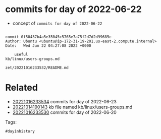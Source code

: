 # commits for day of 2022-06-22

- concept of `commits for day of 2022-06-22`

```

commit 0f50437b4a5e35045c5765e7a75f2d7d2d99685c
Author: Ubuntu <ubuntu@ip-172-31-19-201.us-east-2.compute.internal>
Date:   Wed Jun 22 04:27:08 2022 +0000

    useful
kb/linux/users-groups.md
```

` zet/20221016233532/README.md `

# Related

- [20221016233534](/zet/20221016233534/README.md) commits for day of 2022-06-23
- [20221014190143](/zet/20221014190143/README.md) kb file named kb/linux/users-groups.md
- [20221016233530](/zet/20221016233530/README.md) commits for day of 2022-06-20

Tags:

    #dayinhistory
